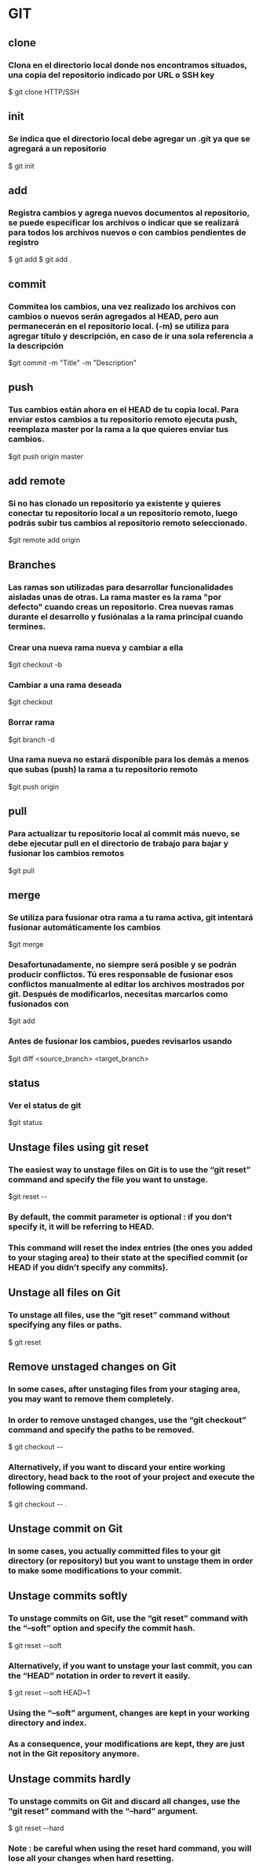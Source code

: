 # GIT

## clone

### Clona en el directorio local donde nos encontramos situados, una copia del repositorio indicado por URL o SSH key

\$ git clone HTTP/SSH

## init

### Se indica que el directorio local debe agregar un .git ya que se agregará a un repositorio

\$ git init

## add

### Registra cambios y agrega nuevos documentos al repositorio, se puede especificar los archivos o indicar que se realizará para todos los archivos nuevos o con cambios pendientes de registro

\$ git add <filename>
\$ git add .

## commit

### Commitea los cambios, una vez realizado los archivos con cambios o nuevos serán agregados al HEAD, pero aun permanecerán en el repositorio local. (-m) se utiliza para agregar título y descripción, en caso de ir una sola referencia a la descripción

\$git commit -m "Title" -m "Description"

## push

### Tus cambios están ahora en el HEAD de tu copia local. Para enviar estos cambios a tu repositorio remoto ejecuta push, reemplaza master por la rama a la que quieres enviar tus cambios.

\$git push origin master

## add remote

### Si no has clonado un repositorio ya existente y quieres conectar tu repositorio local a un repositorio remoto, luego podrás subir tus cambios al repositorio remoto seleccionado.

\$git remote add origin <server>

## Branches

### Las ramas son utilizadas para desarrollar funcionalidades aisladas unas de otras. La rama master es la rama "por defecto" cuando creas un repositorio. Crea nuevas ramas durante el desarrollo y fusiónalas a la rama principal cuando termines.

### Crear una nueva rama nueva y cambiar a ella

\$git checkout -b <branch>

### Cambiar a una rama deseada

\$git checkout <branch>

### Borrar rama

\$git branch -d <branch>

### Una rama nueva no estará disponible para los demás a menos que subas (push) la rama a tu repositorio remoto

\$git push origin <branch>

## pull

### Para actualizar tu repositorio local al commit más nuevo, se debe ejecutar pull en el directorio de trabajo para bajar y fusionar los cambios remotos

\$git pull

## merge

### Se utiliza para fusionar otra rama a tu rama activa, git intentará fusionar automáticamente los cambios

\$git merge <branch>

### Desafortunadamente, no siempre será posible y se podrán producir conflictos. Tú eres responsable de fusionar esos conflictos manualmente al editar los archivos mostrados por git. Después de modificarlos, necesitas marcarlos como fusionados con

\$git add <filename>

### Antes de fusionar los cambios, puedes revisarlos usando

\$git diff <source_branch> <target_branch>

## status

### Ver el status de git

\$git status

## Unstage files using git reset

### The easiest way to unstage files on Git is to use the “git reset” command and specify the file you want to unstage.

\$git reset <commit> -- <path>

### By default, the commit parameter is optional : if you don’t specify it, it will be referring to HEAD.

### This command will reset the index entries (the ones you added to your staging area) to their state at the specified commit (or HEAD if you didn’t specify any commits).

## Unstage all files on Git

### To unstage all files, use the “git reset” command without specifying any files or paths.

\$ git reset

## Remove unstaged changes on Git

### In some cases, after unstaging files from your staging area, you may want to remove them completely.

### In order to remove unstaged changes, use the “git checkout” command and specify the paths to be removed.

\$ git checkout -- <path>

### Alternatively, if you want to discard your entire working directory, head back to the root of your project and execute the following command.

\$ git checkout -- .

## Unstage commit on Git

### In some cases, you actually committed files to your git directory (or repository) but you want to unstage them in order to make some modifications to your commit.

## Unstage commits softly

### To unstage commits on Git, use the “git reset” command with the “–soft” option and specify the commit hash.

\$ git reset --soft <commit>

### Alternatively, if you want to unstage your last commit, you can the “HEAD” notation in order to revert it easily.

\$ git reset --soft HEAD~1

### Using the “–soft” argument, changes are kept in your working directory and index.

### As a consequence, your modifications are kept, they are just not in the Git repository anymore.

## Unstage commits hardly

### To unstage commits on Git and discard all changes, use the “git reset” command with the “–hard” argument.

\$ git reset --hard <commit>

### Note : be careful when using the reset hard command, you will lose all your changes when hard resetting.
